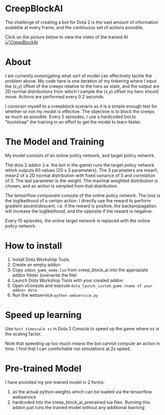 # CreepBlockAI
The challenge of creating a bot for Dota 2 is the vast amount of information available at every frame, and the continuous set of actions possible. 

Click on the picture below to view the video of the trained AI
[![CreepBlockAI](https://img.youtube.com/vi/u04HQP2hICU/0.jpg)](https://www.youtube.com/watch?v=u04HQP2hICU)

# About
I am currently investigating what sort of model can effectively tackle the problem above. My code here is one iteration of my tinkering where I input the (x,y) offset of the creeps relative to the hero as state, and the output are 2D normal distributions from which I sample the (x,y) offset my hero should move. Actions are performed every 0.2 seconds.

I constrain myself to a creepblock scenario as it is a simple enough test for whether or not my model is effective. The objective is to block the creeps as much as possible. Every 5 episodes, I use a hardcoded bot to "bootstrap" the training in an effort to get the model to learn faster.

# The Model and Training
My model consists of an online policy network, and target policy network. 

The dota 2 addon (i.e. the bot in the game) runs the target policy network which outputs 60 values (20 x 3 parameters). The 3 parameters are mean1, mean2 of a 2D normal distribution with fixed variance of 5 and correlation of 0. The last parameter is the weight. The maximal weighted distribution is chosen, and an action is sampled from that distribution.

The tensorflow component consists of the online policy network. The loss is the loglikelihood of a certain action. I directly use the reward to perform gradient ascent/descent. i.e. if the reward is positive, the backpropagation will increase the loglikelihood, and the opposite if the reward is negative. 

Every 10 episodes, the online target network is replaced with the online policy network.

# How to install
1. Install Dota Workshop Tools
2. Create an empty addon
3. Copy `addon_game_mode.lua` from creep_block_ai into the appropiate addon folder (overwrite the file)
4. Launch Dota Workshop Tools with your created addon
5. Open vConsole and execute 
`dota_launch_custom_game <name of your addon> dota`
6. Run the webservice
`python webservice.py`

# Speed up learning
Use `host_timescale xx` in Dota 2 Console to speed up the game where xx is the scaling factor.

Note that speeding up too much means the bot cannot compute an action in time. I find that I can comfortable run simulations at 2x speed.


# Pre-trained Model
I have provided my pre-trained model in 2 forms:
1. as the actual python weights which can be loaded via the tensorflow webservice
2. hardcoded into the creep_block_ai_pretrained lua files. Running this addon just runs the trained model without any additional learning
